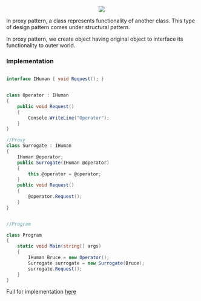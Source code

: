 <p align="center"><img src="http://www.vincehuston.org/images/proxy_check.gif"></a>
<br>

In proxy pattern, a class represents functionality of another class. This type of design pattern comes under structural pattern.

In proxy pattern, we create object having original object to interface its functionality to outer world.

### Implementation

```C#

interface IHuman { void Request(); }


class Operator : IHuman
{
    public void Request()
    {
        Console.WriteLine("Operator");
    }
}

//Proxy
class Surrogate : IHuman
{
    IHuman @operator;
    public Surrogate(IHuman @operator)
    {
        this.@operator = @operator;
    }
    public void Request()
    {
        @operator.Request();
    }
}


//Program

class Program
{
    static void Main(string[] args)
    {
        IHuman Bruce = new Operator();
        Surrogate surrogate = new Surrogate(Bruce);
        surrogate.Request();
    }
}

```

Full for implementation <a href="https://github.com/VanHakobyan/DesignPatterns/tree/master/Proxy/ProxySurrogate">here</a>

